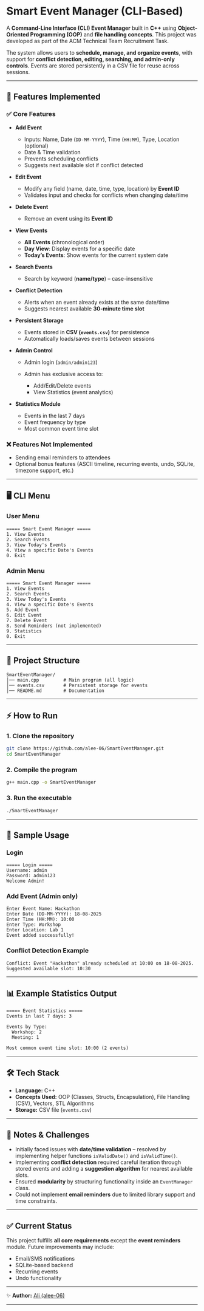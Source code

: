 # Smart Event Manager (CLI-Based)

A **Command-Line Interface (CLI) Event Manager** built in **C++** using **Object-Oriented Programming (OOP)** and **file handling concepts**.
This project was developed as part of the ACM Technical Team Recruitment Task.

The system allows users to **schedule, manage, and organize events**, with support for **conflict detection, editing, searching, and admin-only controls**. Events are stored persistently in a CSV file for reuse across sessions.

---

## 🚀 Features Implemented

### ✅ Core Features

* **Add Event**

  * Inputs: Name, Date (`DD-MM-YYYY`), Time (`HH:MM`), Type, Location (optional)
  * Date & Time validation
  * Prevents scheduling conflicts
  * Suggests next available slot if conflict detected

* **Edit Event**

  * Modify any field (name, date, time, type, location) by **Event ID**
  * Validates input and checks for conflicts when changing date/time

* **Delete Event**

  * Remove an event using its **Event ID**

* **View Events**

  * **All Events** (chronological order)
  * **Day View**: Display events for a specific date
  * **Today’s Events**: Show events for the current system date

* **Search Events**

  * Search by keyword (**name/type**) – case-insensitive

* **Conflict Detection**

  * Alerts when an event already exists at the same date/time
  * Suggests nearest available **30-minute time slot**

* **Persistent Storage**

  * Events stored in **CSV (`events.csv`)** for persistence
  * Automatically loads/saves events between sessions

* **Admin Control**

  * Admin login (`admin/admin123`)
  * Admin has exclusive access to:

    * Add/Edit/Delete events
    * View Statistics (event analytics)

* **Statistics Module**

  * Events in the last 7 days
  * Event frequency by type
  * Most common event time slot

### ❌ Features Not Implemented

* Sending email reminders to attendees
* Optional bonus features (ASCII timeline, recurring events, undo, SQLite, timezone support, etc.)

---

## 🖥️ CLI Menu

### User Menu

```
===== Smart Event Manager =====
1. View Events
2. Search Events
3. View Today's Events
4. View a specific Date's Events
0. Exit
```

### Admin Menu

```
===== Smart Event Manager =====
1. View Events
2. Search Events
3. View Today's Events
4. View a specific Date's Events
5. Add Event
6. Edit Event
7. Delete Event
8. Send Reminders (not implemented)
9. Statistics
0. Exit
```

---

## 📂 Project Structure

```
SmartEventManager/
│── main.cpp         # Main program (all logic)
│── events.csv       # Persistent storage for events
│── README.md        # Documentation
```

---

## ⚡ How to Run

### 1. Clone the repository

```bash
git clone https://github.com/alee-06/SmartEventManager.git
cd SmartEventManager
```

### 2. Compile the program

```bash
g++ main.cpp -o SmartEventManager
```

### 3. Run the executable

```bash
./SmartEventManager
```

---

## 📌 Sample Usage

### Login

```
===== Login =====
Username: admin
Password: admin123
Welcome Admin!
```

### Add Event (Admin only)

```
Enter Event Name: Hackathon
Enter Date (DD-MM-YYYY): 18-08-2025
Enter Time (HH:MM): 10:00
Enter Type: Workshop
Enter Location: Lab 1
Event added successfully!
```

### Conflict Detection Example

```
Conflict: Event "Hackathon" already scheduled at 10:00 on 18-08-2025.
Suggested available slot: 10:30
```

---

## 📊 Example Statistics Output

```
===== Event Statistics =====
Events in last 7 days: 3

Events by Type:
  Workshop: 2
  Meeting: 1

Most common event time slot: 10:00 (2 events)
```

---

## 🛠️ Tech Stack

* **Language:** C++
* **Concepts Used:** OOP (Classes, Structs, Encapsulation), File Handling (CSV), Vectors, STL Algorithms
* **Storage:** CSV file (`events.csv`)

---

## 📌 Notes & Challenges

* Initially faced issues with **date/time validation** – resolved by implementing helper functions `isValidDate()` and `isValidTime()`.
* Implementing **conflict detection** required careful iteration through stored events and adding a **suggestion algorithm** for nearest available slots.
* Ensured **modularity** by structuring functionality inside an `EventManager` class.
* Could not implement **email reminders** due to limited library support and time constraints.

---

## ✅ Current Status

This project fulfills **all core requirements** except the **event reminders** module.
Future improvements may include:

* Email/SMS notifications
* SQLite-based backend
* Recurring events
* Undo functionality

---

✨ **Author:** [Ali (alee-06)](https://github.com/alee-06)

---